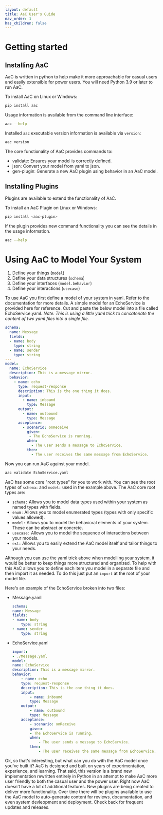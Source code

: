 ```yaml
---
layout: default
title: AaC User's Guide
nav_order: 1
has_children: false
---
```


# Getting started

## Installing AaC

AaC is written in python to help make it more approachable for casual users and easily extensible for
power users.  You will need Python 3.9 or later to run AaC.

To install AaC on Linux or Windows:
```bash
pip install aac
```

Usage information is available from the command line interface:
```bash
aac --help
```

Installed `aac` executable version information is available via `version`:
```bash
aac version
```

The core functionality of AaC provides commands to:
- validate:  Ensures your model is correctly defined.
- json:  Convert your model from yaml to json.
- gen-plugin:  Generate a new AaC plugin using behavior in an AaC model.

## Installing Plugins
Plugins are available to extend the functionality of AaC.

To install an AaC Plugin on Linux or Windows:
```bash
pip install <aac-plugin>
```

If the plugin provides new command functionality you can see the details in the usage information.
```bash
aac --help
```

# Using AaC to Model Your System

1. Define your things (`model`)
2. Define your data structures (`schema`)
3. Define your interfaces (`model.behavior`)
4. Define your interactions (`usecase`)

To use AaC you first define a model of your system in yaml.  Refer to the documentation for more details.
A simple model for an EchoService is provided here for reference.  Cut and paste the below model into a
file called EchoService.yaml.
*Note: This is using a little yaml trick to concatenate the content of two yaml files into a single file.*
```yaml
schema:
  name: Message
  fields:
  - name: body
    type: string
  - name: sender
    type: string
---
model:
  name: EchoService
  description: This is a message mirror.
  behavior:
    - name: echo
      type: request-response
      description: This is the one thing it does.
      input:
        - name: inbound
          type: Message
      output:
        - name: outbound
          type: Message
      acceptance:
        - scenario: onReceive
          given:
           - The EchoService is running.
          when:
            - The user sends a message to EchoService.
          then:
            - The user receives the same message from EchoService.
```

Now you can run AaC against your model.
```bash
aac validate EchoService.yaml
```

AaC has some core "root types" for you to work with.  You can see the root types of `schema:` and `model:` used in the example above.
The AaC core root types are:
- `schema:` Allows you to model data types used within your system as named types with fields.
- `enum:` Allows you to model enumerated types (types with only specific values allowed).
- `model:` Allows you to model the behavioral elements of your system.  These can be abstract or concrete.
- `usecase:` Allows you to model the sequence of interactions between your models.
- `ext:` Allows you to easily extend the AaC model itself and tailor things to your needs.

Although you can use the yaml trick above when modelling your system, it would be better to keep things more
structured and organized.  To help with this AaC allows you to define each item you model in a separate file and
then import it as needed.  To do this just put an `import` at the root of your model file.

Here's an example of the EchoService broken into two files:
- Message.yaml

    ```yaml
    schema:
    name: Message
    fields:
    - name: body
        type: string
    - name: sender
        type: string
    ```
- EchoService.yaml

    ```yaml
    import:
    - ./Message.yaml
    model:
    name: EchoService
    description: This is a message mirror.
    behavior:
        - name: echo
        type: request-response
        description: This is the one thing it does.
        input:
            - name: inbound
            type: Message
        output:
            - name: outbound
            type: Message
        acceptance:
            - scenario: onReceive
            given:
            - The EchoService is running.
            when:
                - The user sends a message to EchoService.
            then:
                - The user receives the same message from EchoService.

    ```
Ok, so that's interesting, but what can you do with the AaC model once you've built it?
AaC is designed and built on years of experimentation, experience, and learning.  That said, this version
is a brand new implementation rewritten entirely in Python in an attempt to make AaC more user friendly
to both the casual user and the power user. Right now AaC doesn't have a lot of additional features.
New plugins are being created to deliver more functionality.  Over time there will be plugins
available to use the AaC model to auto-generate content for reviews, documentation, and even system
devleopment and deployment.  Check back for frequent updates and releases.
